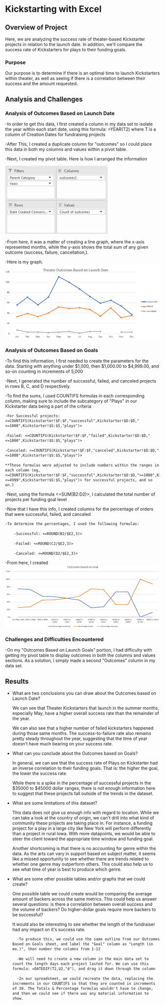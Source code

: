 # Kickstarting with Excel

## Overview of Project

Here, we are analyzing the success rate of theater-based Kickstarter projects in relation to the launch date. In addition, we'll compare the success rate of Kickstarters for plays to their funding goals.

### Purpose

Our purpose is to determine if there is an optimal time to launch Kickstarters within theater, as well as seeing if there is a correlation between their success and the amount requested.

## Analysis and Challenges

### Analysis of Outcomes Based on Launch Date

-In order to get this data, I first created a column in my data set to isolate the year within each start date, using this formula: =YEAR(T2) where T is a column of Creation Dates for fundraising projects

-After This, I created a duplicate column for "outcomes" so I could place this data in both my columns and values within a pivot table.

-Next, I created my pivot table. Here is how I arranged the information 

![this](launchdate_setup.png)
	
-From here, it was a matter of creating a line graph, where the x-axis represented months, while the y-axis shows the total sum of any given outcome (success, failure, cancellation,).
	
-Here is my graph.
	![Theater Outcomes based on Launch Date](resources/Theater_Outcomes_vs_Launch.png)

### Analysis of Outcomes Based on Goals

-To find this information, I first needed to create the parameters for the data. Starting with anything under $1,000, then $1,000.00 to $4,999.00, and so-on counting in increments of 5,000

-Next, I generated the number of successful, failed, and canceled projects in rows B, C, and D respectively.

-To find the sums, I used COUNTIFS formulas in each corresponding column, making sure to include the subcategory of "Plays" in our Kickstarter data being a part of the criteria

	-For Successful projects: <=COUNTIFS(Kickstarter!$F:$F,"successful",Kickstarter!$D:$D,"<=1000",Kickstarter!$S:$S,"plays")>

	-Failed: <=COUNTIFS(Kickstarter!$F:$F,"failed",Kickstarter!$D:$D,"<=1000",Kickstarter!$S:$S,"plays")>

	-Canceled: <=COUNTIFS(Kickstarter!$F:$F,"canceled",Kickstarter!$D:$D,"<=1000",Kickstarter!$S:$S,"plays")>

	**These formulas were adjusted to include numbers within the ranges in each column (eg, <=COUNTIFS(Kickstarter!$F:$F,"successful",Kickstarter!$D:$D,">=1000",Kickstarter!$D:$D,"<=4999",Kickstarter!$S:$S,"plays")> for successful projects, and so on.)


-Next, using the formula <=SUM(B2:D2)>, I calculated the total number of projects per funding goal level

-Now that I have this info, I created columns for the percentage of orders that were successful, failed, and canceled

	-To determine the percentages, I used the following formulas:

		-Successful: <=ROUND(B2/$E2,3)>

		-Failed: <=ROUND(C2/$E2,3)>

		-Canceled: <=ROUND(D2/$E2,3)>

-From here, I created ![this line graph.](resources/Outcomes_vs_Goals.png)


### Challenges and Difficulties Encountered

-On my "Outcomes Based on Launch Goals" portion, I had difficulty with getting my pivot table to display outcomes in both the columns and values sections. As a solution, I simply made a second "Outcomes" column in my data set.

## Results

- What are two conclusions you can draw about the Outcomes based on Launch Date?
	
	We can see that Theater Kickstarters that launch in the summer months, especially May, have a higher overall success rate than the remainder of the year.

	We can also see that a higher number of failed kickstarters happened during those same months. The success-to-failure rate also remains pretty steady throughout the year, suggesting that the time of year doesn't have much bearing on your success rate.

- What can you conclude about the Outcomes based on Goals?

	In general, we can see that the success rate of Plays on Kickstarter had an inverse correlation to their funding goals. That is: the higher the goal, the lower the success rate.

	While there is a spike in the percentage of successful projects in the $35000 to $45000 dollar ranges, there is not enough information here to suggest that these projects fall outside of the trends in the dataset.

- What are some limitations of this dataset?

	This data does not give us enough info with regard to location. While we can take a look at the country of origin, we can't drill into what kind of community these projects are taking place in. For instance, a funding project for a play in a large city like New York will perform differently than a project in rural Iowa. With more datapoints, we would be able to steer the client toward the appropriate time window and funding goal.
	
	Another shortcoming is that there is no accounting for genre within the data. As the arts can vary in support based on subject matter, it seems like a missed opportunity to see whether there are trends related to whether one genre may outperform others. This could also help us to see what time of year is best to produce which genre.

- What are some other possible tables and/or graphs that we could create?

	One possible table we could create would be comparing the average amount of backers across the same metrics. This could help us answer several questions: is there a correlation between overall success and the volume of backers? Do higher-dollar goals require more backers to be successful?
	
	It would also be interesting to see whether the length of the fundraiser had any impact on it's success rate.
		
		-To produce this, we could use the same outline from our Outcomes Based on Goals sheet, and label the "Goal" column as "Length (in mo.)", then number the columns from 1-12
	
		-We will need to create a new column in the main data set to count the length days each project lasted for. We can use this formula: =DATEDIF(T2,U2,"d"), and drag it down through the column
	
		-In our spreadsheet, we could recreate the data, replacing the increments in our COUNTIFS so that they are counted in increments of 30. The Totals & Percentage formulas wouldn't have to change, and then we could see if there was any material information to show.
